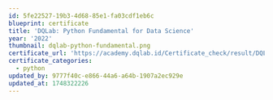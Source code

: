 ```yaml
---
id: 5fe22527-19b3-4d68-85e1-fa03cdf1eb6c
blueprint: certificate
title: 'DQLab: Python Fundamental for Data Science'
year: '2022'
thumbnail: dqlab-python-fundamental.png
certificate_url: 'https://academy.dqlab.id/Certificate_check/result/DQLABINTP1AIGFKM/NONTRACK#mycertificate'
certificate_categories:
  - python
updated_by: 9777f40c-e866-44a6-a64b-1907a2ec929e
updated_at: 1748322226
---
```

